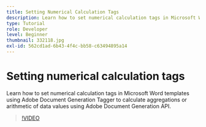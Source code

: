 ```yaml
---
title: Setting Numerical Calculation Tags
description: Learn how to set numerical calculation tags in Microsoft Word templates using Adobe Document Generation Tagger to calculate aggregations or arithmetic of data values using Adobe Document Generation API
type: Tutorial
role: Developer
level: Beginner
thumbnail: 332118.jpg
exl-id: 562cd1ad-6b43-4f4c-bb58-c63494895a14
---
```

# Setting numerical calculation tags

Learn how to set numerical calculation tags in Microsoft Word templates using Adobe Document Generation Tagger to calculate aggregations or arithmetic of data values using Adobe Document Generation API.

>[!VIDEO](https://video.tv.adobe.com/v/332118?hidetitle=true)

